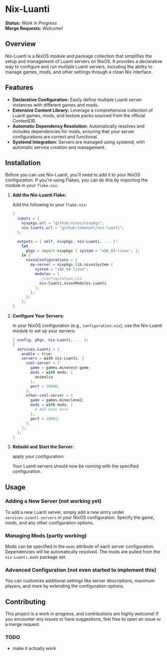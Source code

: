 # Nix-Luanti

**Status:** *Work in Progress*  
**Merge Requests:** *Welcome!*

## Overview

Nix-Luanti is a NixOS module and package collection that simplifies the setup and management of Luanti servers on NixOS. It provides a declarative way to configure and run multiple Luanti servers, including the ability to manage games, mods, and other settings through a clean Nix interface.

## Features

- **Declarative Configuration:** Easily define multiple Luanti server instances with different games and mods.
- **Extensive Content Library:** Leverage a comprehensive collection of Luanti games, mods, and texture packs sourced from the official ContentDB.
- **Automatic Dependency Resolution:** Automatically resolves and includes dependencies for mods, ensuring that your server configurations are correct and functional.
- **Systemd Integration:** Servers are managed using systemd, with automatic service creation and management.

## Installation

Before you can use Nix-Luanti, you'll need to add it to your NixOS configuration. If you're using Flakes, you can do this by importing the module in your `flake.nix`.

1. **Add the Nix-Luanti Flake:**

   Add the following to your `flake.nix`:

   ```nix
   {
     inputs = {
       nixpkgs.url = "github:nixos/nixpkgs";
       nix-luanti.url = "github:lomenzel/nix-luanti";
     };

     outputs = { self, nixpkgs, nix-Luanti, ... }:
       let
         pkgs = import nixpkgs { system = "x86_64-linux"; };
       in {
         nixosConfigurations = {
           my-server = nixpkgs.lib.nixosSystem {
             system = "x86_64-linux";
             modules = [
               ./configuration.nix
               nix-luanti.nixosModules.Luanti
             ];
           };
         };
       };
   }
   ```

2. **Configure Your Servers:**

   In your NixOS configuration (e.g., `configuration.nix`), use the Nix-Luanti module to set up your servers:

   ```nix
   { config, pkgs, nix-Luanti, ... }:
   {
     services.Luanti = {
       enable = true;
       servers = with nix-Luanti; {
         cool-server = {
           game = games.minetest-game;
           mods = with mods; [
             animalia
           ];
           port = 30000;
         };
         other-cool-server = {
           game = games.mineclone2;
           mods = with mods; [
             # Add mods here
           ];
           port = 30001;
         };
       };
     };
   }
   ```

3. **Rebuild and Start the Server:**

   apply your configuration:

   Your Luanti servers should now be running with the specified configuration.

## Usage

### Adding a New Server (not working yet)

To add a new Luanti server, simply add a new entry under `services.Luanti.servers` in your NixOS configuration. Specify the game, mods, and any other configuration options.

### Managing Mods (partly working)

Mods can be specified in the `mods` attribute of each server configuration. Dependencies will be automatically resolved. The mods are pulled from the `nix-Luanti.mods` package set.

### Advanced Configuration (not even started to implement this)

You can customize additional settings like server descriptions, maximum players, and more by extending the configuration options.

## Contributing

This project is a work in progress, and contributions are highly welcome! If you encounter any issues or have suggestions, feel free to open an issue or a merge request.

### TODO

- make it actually work
